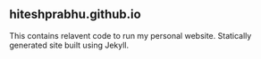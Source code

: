 ## hiteshprabhu.github.io

This contains relavent code to run my personal website. Statically generated site built using Jekyll.
